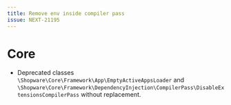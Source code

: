 ```yaml
---
title: Remove env inside compiler pass
issue: NEXT-21195
---
```


# Core

* Deprecated classes `\Shopware\Core\Framework\App\EmptyActiveAppsLoader` and `\Shopware\Core\Framework\DependencyInjection\CompilerPass\DisableExtensionsCompilerPass` without replacement.

